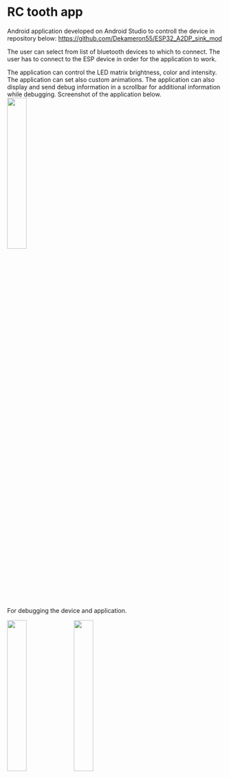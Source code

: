 

RC tooth app
======================

Android application developed on Android Studio to controll the device in repository below:
https://github.com/Dekameron55/ESP32_A2DP_sink_mod

The user can select from list of bluetooth devices to which to connect.
The user has to connect to the ESP device in order for the application to work.

The application can control the LED matrix brightness, color and intensity.
The application can set also custom animations.
The application can also display and send debug information in a scrollbar for additional information while debugging.
Screenshot of the application below.
<img src="https://github.com/Dekameron55/RC_tooth/blob/main/Photo2.png" width=30% height=30%>

For debugging the device and application.

<img src="https://github.com/Dekameron55/RC_tooth/blob/main/photo.png" width=30% height=30%>

<img src="https://github.com/Dekameron55/RC_tooth/blob/main/photo3.png" width=30% height=30%>
